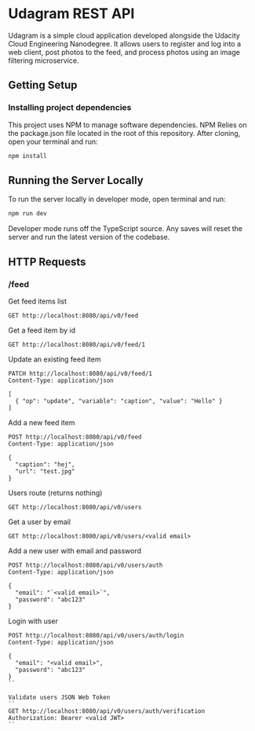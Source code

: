 # Udagram REST API

Udagram is a simple cloud application developed alongside the Udacity Cloud Engineering Nanodegree.
It allows users to register and log into a web client, post photos to the feed, and process photos using an image filtering microservice.

## Getting Setup

### Installing project dependencies

This project uses NPM to manage software dependencies. NPM Relies on the package.json file located in the root of this repository. After cloning, open your terminal and run:
```bash
npm install
```

## Running the Server Locally
To run the server locally in developer mode, open terminal and run:
```bash
npm run dev
```

Developer mode runs off the TypeScript source. Any saves will reset the server and run the latest version of the codebase. 

## HTTP Requests

### /feed

Get feed items list
```
GET http://localhost:8080/api/v0/feed
```

Get a feed item by id
```
GET http://localhost:8080/api/v0/feed/1
```

Update an existing feed item
```
PATCH http://localhost:8080/api/v0/feed/1
Content-Type: application/json

[
  { "op": "update", "variable": "caption", "value": "Hello" }
]
```

Add a new feed item
```
POST http://localhost:8080/api/v0/feed
Content-Type: application/json

{
  "caption": "hej",
  "url": "test.jpg"
}
```

Users route (returns nothing)
```
GET http://localhost:8080/api/v0/users
```


Get a user by email
```
GET http://localhost:8080/api/v0/users/<valid email>
```

Add a new user with email and password
```
POST http://localhost:8080/api/v0/users/auth
Content-Type: application/json

{
  "email": "`<valid email>`",
  "password": "abc123"
}
```

Login with user
```
POST http://localhost:8080/api/v0/users/auth/login
Content-Type: application/json

{
  "email": "<valid email>",
  "password": "abc123"
}
``

Validate users JSON Web Token
``
GET http://localhost:8080/api/v0/users/auth/verification
Authorization: Bearer <valid JWT>
``
